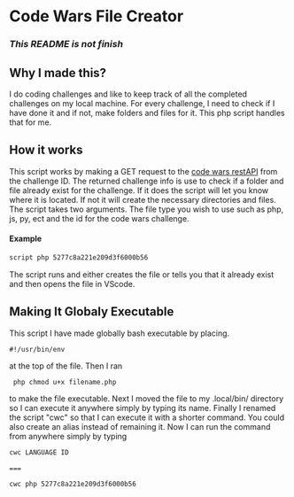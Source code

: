 # Code Wars File Creator

### *This README is not finish*

## Why I made this?
I do coding challenges and like to keep track of all the completed challenges on my local machine. For every challenge, I need to check if I have done it and if not, make folders and files for it. This php script handles that for me.

## How it works
This script works by making a GET request to the [code wars restAPI](https://dev.codewars.com/#get-code-challenge) from the challenge ID. The returned challenge info is use to check if a folder and file already exist for the challenge. If it does the script will let you know where it is located. If not it will create the necessary directories and files. The script takes two arguments. The file type you wish to use such as php, js, py, ect and the id for the code wars challenge.

#### Example
```bash
script php 5277c8a221e209d3f6000b56

```
The script runs and either creates the file or tells you that it already exist and then opens the file in VScode.

## Making It Globaly Executable
This script I have made globally bash executable by placing.
```
#!/usr/bin/env
```

at the top of the file. Then I ran
```
 php chmod u+x filename.php
 ```
 
 to make the file executable. Next I moved the file to my .local/bin/ directory so I can execute it anywhere simply by typing its name. Finally I renamed the script "cwc" so that I can execute it with a shorter command. You could also create an alias instead of remaining it. Now I can run the command from anywhere simply by typing

```bash
cwc LANGUAGE ID

===

cwc php 5277c8a221e209d3f6000b56

```
